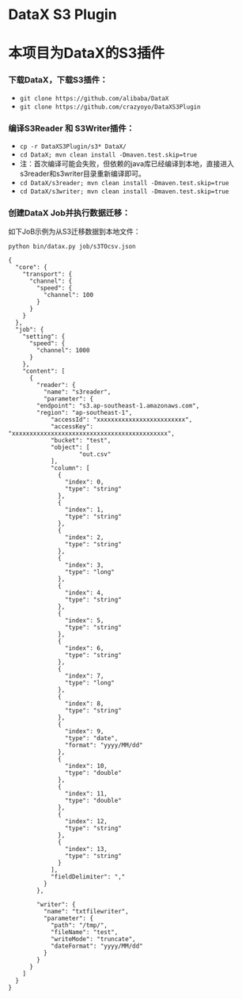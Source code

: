 # DataX S3 Plugin
# 本项目为DataX的S3插件
### 下载DataX，下载S3插件：
* ``` git clone https://github.com/alibaba/DataX ``` 
* ``` git clone https://github.com/crazyoyo/DataXS3Plugin ``` 

### 编译S3Reader 和 S3Writer插件：
* ``` cp -r DataXS3Plugin/s3* DataX/ ```
* ``` cd DataX; mvn clean install -Dmaven.test.skip=true ```
* 注：首次编译可能会失败，但依赖的java库已经编译到本地，直接进入s3reader和s3writer目录重新编译即可。
* ``` cd DataX/s3reader; mvn clean install -Dmaven.test.skip=true ```
* ``` cd DataX/s3writer; mvn clean install -Dmaven.test.skip=true ```

### 创建DataX Job并执行数据迁移：
如下JoB示例为从S3迁移数据到本地文件：

``` 
python bin/datax.py job/s3TOcsv.json
``` 

``` 
{
  "core": {
    "transport": {
      "channel": {
        "speed": {
          "channel": 100
        }
      }
    }
  },
  "job": {
    "setting": {
      "speed": {
        "channel": 1000
      }
    },
    "content": [
      {
        "reader": {
          "name": "s3reader",
          "parameter": {
	    "endpoint": "s3.ap-southeast-1.amazonaws.com",
	    "region": "ap-southeast-1",
            "accessId": "xxxxxxxxxxxxxxxxxxxxxxxxx",
            "accessKey": "xxxxxxxxxxxxxxxxxxxxxxxxxxxxxxxxxxxxxxxxxxxx",
            "bucket": "test",
            "object": [
                    "out.csv"
            ],
            "column": [
              {
                "index": 0,
                "type": "string"
              },
              {
                "index": 1,
                "type": "string"
              },
              {
                "index": 2,
                "type": "string"
              },
              {
                "index": 3,
                "type": "long"
              },
              {
                "index": 4,
                "type": "string"
              },
              {
                "index": 5,
                "type": "string"
              },
              {
                "index": 6,
                "type": "string"
              },
              {
                "index": 7,
                "type": "long"
              },
              {
                "index": 8,
                "type": "string"
              },
              {
                "index": 9,
                "type": "date",
                "format": "yyyy/MM/dd"
              },
              {
                "index": 10,
                "type": "double"
              },
              {
                "index": 11,
                "type": "double"
              },
              {
                "index": 12,
                "type": "string"
              },
              {
                "index": 13,
                "type": "string"
              }
            ],
            "fieldDelimiter": ","
          }
        },

        "writer": {
          "name": "txtfilewriter",
          "parameter": {
            "path": "/tmp/",
            "fileName": "test",
            "writeMode": "truncate",
            "dateFormat": "yyyy/MM/dd"
          }
        }
      }
    ]
  }
}
```

